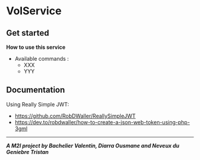 # VolService

## Get started

**How to use this service**

 - Available commands :
   - XXX
   - YYY

## Documentation

Using Really Simple JWT:

 - https://github.com/RobDWaller/ReallySimpleJWT
 - https://dev.to/robdwaller/how-to-create-a-json-web-token-using-php-3gml

___
***A M2I project by Bachelier Valentin, Diarra Ousmane and Neveux du Geniebre Tristan***
